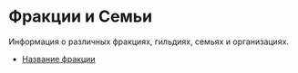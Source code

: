 # Фракции и Семьи

Информация о различных фракциях, гильдиях, семьях и организациях.

- [Название фракции](faction-name.md)
